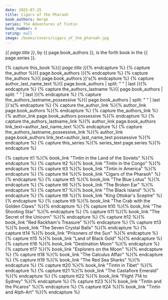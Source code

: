 ```yaml
---
date: 2025-07-25
title: Cigars of the Pharaoh
book_authors: Hergé
series: The Adventures of Tintin
book_number: 4
rating: null
image: /books/covers/cigars_of_the_pharoah.jpg
---
```


<cite class="book-title">{{ page.title }}</cite>, by <span
class="author-name">{{ page.book_authors }}</span>, is the forth book in the
<span class="book-series">{{ page.series }}</span>.

{% capture this_book %}<cite class="book-title">{{ page.title }}</cite>{% endcapture %}
{% capture the_author %}<span class="author-name">{{ page.book_authors }}</span>{% endcapture %}
{% capture the_authors %}<span class="author-name">{{ page.book_authors }}</span>'s{% endcapture %}
{% capture author_last_name_text %}{{ page.book_authors | split: " " | last }}{% endcapture %}
{% capture the_authors_lastname %}<span class="author-name">{{ page.book_authors | split: " " | last }}</span>{% endcapture %}
{% capture the_authors_lastname_possessive %}<span class="author-name">{{ page.book_authors | split: " " | last }}</span>'s{% endcapture %}
{% capture the_author_link %}{% author_link page.book_authors %}{% endcapture %}
{% capture the_authors_link %}{% author_link page.book_authors possessive %}{% endcapture %}
{% capture the_authors_lastname_link %}{% author_link page.book_authors link_text=author_last_name_text %}{% endcapture %}
{% capture the_authors_lastname_possessive_link %}{% author_link page.book_authors link_text=author_last_name_text possessive %}{% endcapture %}
{% capture this_series %}{% series_text page.series %}{% endcapture %}

{% capture tt1 %}{% book_link "Tintin in the Land of the Soviets" %}{% endcapture %}
{% capture tt2 %}{% book_link "Tintin in the Congo" %}{% endcapture %}
{% capture tt3 %}{% book_link "Tintin in America" %}{% endcapture %}
{% capture tt4 %}{% book_link "Cigars of the Pharaoh" %}{% endcapture %}
{% capture tt5 %}{% book_link "The Blue Lotus" %}{% endcapture %}
{% capture tt6 %}{% book_link "The Broken Ear" %}{% endcapture %}
{% capture tt7 %}{% book_link "The Black Island" %}{% endcapture %}
{% capture tt8 %}{% book_link "King Ottokar's Sceptre" %}{% endcapture %}
{% capture tt9 %}{% book_link "The Crab with the Golden Claws" %}{% endcapture %}
{% capture tt10 %}{% book_link "The Shooting Star" %}{% endcapture %}
{% capture tt11 %}{% book_link "The Secret of the Unicorn" %}{% endcapture %}
{% capture tt12 %}{% book_link "Red Rackham's Treasure" %}{% endcapture %}
{% capture tt13 %}{% book_link "The Seven Crystal Balls" %}{% endcapture %}
{% capture tt14 %}{% book_link "Prisoners of the Sun" %}{% endcapture %}
{% capture tt15 %}{% book_link "Land of Black Gold" %}{% endcapture %}
{% capture tt16 %}{% book_link "Destination Moon" %}{% endcapture %}
{% capture tt17 %}{% book_link "Explorers on the Moon" %}{% endcapture %}
{% capture tt18 %}{% book_link "The Calculus Affair" %}{% endcapture %}
{% capture tt19 %}{% book_link "The Red Sea Sharks" %}{% endcapture %}
{% capture tt20 %}{% book_link "Tintin in Tibet" %}{% endcapture %}
{% capture tt21 %}{% book_link "The Castafiore Emerald" %}{% endcapture %}
{% capture tt22 %}{% book_link "Flight 714 to Sydney" %}{% endcapture %}
{% capture tt23 %}{% book_link "Tintin and the Picaros" %}{% endcapture %}
{% capture tt24 %}{% book_link "Tintin and Alph-Art" %}{% endcapture %}
